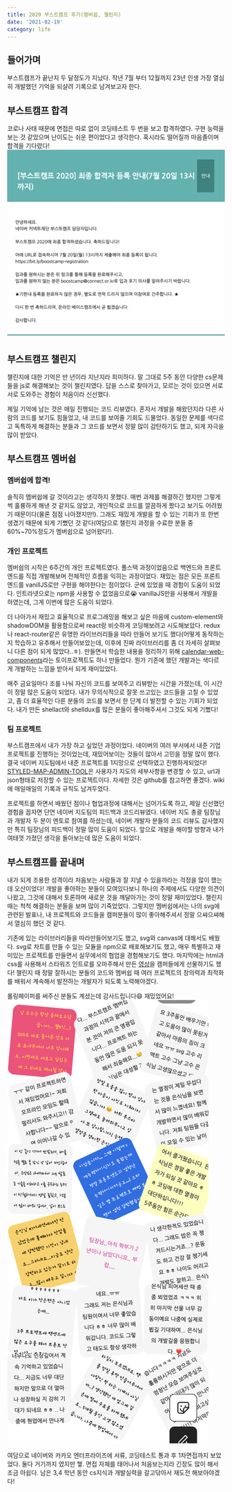 ```yaml
---
title: 2020 부스트캠프 후기(멤버쉽, 챌린지)
date: '2021-02-19'
category: life
---
```


## 들어가며

부스트캠프가 끝난지 두 달정도가 지났다. 작년 7월 부터 12월까지 23년 인생 가장 열심히 개발했던 기억을 되샬려 기록으로 남겨보고자 한다.

## 부스트캠프 합격

코로나 사태 때문에 면접은 따로 없이 코딩테스트 두 번을 보고 합격하였다. 구현 능력을 보는 것 같았으며 난이도는 쉬운 편이었다고 생각한다. 혹시라도 떨어질까 마음졸이며 합격을 기다렸다!
![pass](https://raw.githubusercontent.com/qkrdmstlr3/devlog/main/posts/contents/life/images/pass.png)

## 부스트캠프 챌린지

챌린지에 대한 기억은 반 년이라 지난지라 희미하다. 말 그대로 5주 동안 다양한 cs문제들을 js로 해결해보는 것이 챌린지였다. 답을 스스로 찾아가고, 모르는 것이 있으면 서로서로 도와주는 경험이 처음이라 신선했다.

제일 기억에 남는 것은 매일 진행되는 코드 리뷰였다. 혼자서 개발을 해왔던지라 다른 사람의 코드를 보기도 힘들었고, 내 코드를 보여줄 기회도 드물었다. 동일한 문제를 색다르고 독특하게 해결하는 분들과 그 코드를 보면서 정말 많이 감탄하기도 했고, 되게 자극을 많이 받았다.

## 부스트캠프 멤버쉽

### 멤버쉽에 합격!

솔직히 멤버쉽에 갈 것이라고는 생각하지 못했다. 매번 과제를 해결하긴 했지만 그렇게 썩 훌륭하게 해낸 것 같지도 않았고, 개인적으로 코드를 깔끔하게 짰다고 보기도 어려웠기 때문이다(물론 점점 나아졌지만!). 그래도 재밌게 개발을 할 수 있는 기회가 또 한번 생겼기 때문에 되게 기뻤던 것 같다(여담으로 챌린지 과정을 수료한 분들 중 60%~70%정도가 멤버쉽으로 넘어왔다!).

### 개인 프로젝트

멤버쉽의 시작은 6주간의 개인 프로젝트였다. 풀스택 과정이었음으로 백엔드와 프론트엔드를 직접 개발해보며 전체적인 흐름을 익히는 과정이었다. 재밌는 점은 모든 프론트엔드를 vanillJS로만 구현을 해야한다는 점이었다. 군에 있었을 때 경험이 도움이 되었다. 인트라넷으로는 npm을 사용할 수 없었음으로😭 vanillaJS만을 사용해서 개발을 하였는데, 그게 이번에 많은 도움이 되었다.

더 나아가서 재밌고 효율적으로 프로그래밍을 해보고 싶은 마음에 custom-element와 shadowDOM을 활용함으로써 react랑 비슷하게 코딩해보려고 시도해보았다. redux나 react-router같은 유명한 라이브러리들을 따라 만들어 보기도 했다(어떻게 동작하는지 학습하고 유추해서 만들어보았는데, 이후에 진짜 라이브러리를 좀 더 자세히 살펴보니 다른 점이 되게 많았다..ㅎ). 만들면서 학습한 내용을 정리하기 위해 [calendar-web-components](https://github.com/qkrdmstlr3/Calendar_web-components)라는 토이프로젝트도 하나 만들었다. 뭔가 기존에 했던 개발과는 색다르게 개발하는 느낌을 받아서 되게 재미있었다.

매주 금요일마다 조를 나눠 자신의 코드를 보여주고 리뷰받는 시간을 가졌는데, 이 시간이 정말 많은 도움이 되었다. 내가 무의식적으로 잘못 쓰고있는 코드들을 고칠 수 있었고, 좀 더 효율적인 다른 분들의 코드를 보면서 한 단계 더 발전할 수 있는 기회가 되었다. 내가 만든 shellact와 shelldux를 많은 분들이 좋아해주셔서 그것도 되게 기뻤다!

### 팀 프로젝트

부스트캠프에서 내가 가장 하고 싶었던 과정이었다. 네이버의 여러 부서에서 내준 기업프로젝트를 진행하는 것이었는데, 재밌어보이는 것들이 많아서 고민을 정말 많이 했다. 결국 네이버 지도팀에서 내준 프로젝트를 1지망으로 선택하였고 진행하게되었다! [STYLED-MAP-ADMIN-TOOL](https://github.com/boostcamp-2020/Project08-A-Styled-Map-Admin-Tool)은 사용자가 지도의 세부사항을 변경할 수 있고, url과 json형태로 저장할 수 있는 프로젝트이다. 자세한 것은 github를 참고하면 좋겠다. wiki에 매일매일의 기록과 규칙도 남겨두었다.

프로젝트를 하면서 배웠던 점이나 협업과정에 대해서는 넘어가도록 하고, 제일 신선했던 경험을 꼽자면 단연 네이버 지도팀의 피드백과 코드리뷰였다. 네이버 지도 총괄 팀장님과 개발자 두 분이 멘토로 참여를 하셨는데, 네이버 개발자 분들의 코드 리뷰도 감사했지만 특히 팀장님의 피드백이 정말 많이 도움이 되었다. 앞으로 개발을 해야할 방향과 내가 여태껏 가졌던 생각을 돌아보는데 많은 도움이 되었다.

## 부스트캠프를 끝내며

내가 되게 조용한 성격이라 처음보는 사람들과 잘 지낼 수 있을까라는 걱정을 많이 했는데 오산이었다! 개발을 좋아하는 분들이 모여있다보니 하나의 주제에서도 다양한 의견이 나왔고, 그것에 대해서 토론하며 새로운 것을 깨달아가는 것이 정말 재미있었다. 챌린지 때는 척척 해결하는 분들을 보며 많이 기죽었었다. 그렇지만 멤버쉽에서는 나의 svg에 관련된 발표나, 내 프로젝트와 코드들을 캠퍼분들이 많이 좋아해주셔서 정말 으쌰으쌰해서 열심히 했던 것 같다.

기존에 있는 라이브러리들을 따라만들어보기도 했고, svg와 canvas에 대해서도 배웠다. svg로 차트를 만들 수 있는 모듈을 npm으로 배포해보기도 했고, 매우 특별하고 재미있는 프로젝트를 만들면서 실무에서의 협업을 경험해보기도 했다. 마지막에는 html과 css를 사용해서 스타워즈 인트로를 오마주해서 만든 [영상](https://www.facebook.com/boostcamp.official/videos/424271828755912/)을 캠퍼들에게 선물하기도 했다! 챌린지 때 정말 잘하시는 분들의 코드와 멤버쉽 때 여러 프로젝트의 창의력과 최적화를 배워서 계속해서 발전하는 개발자가 되도록 노력해야겠다.

롤링페이퍼를 써주신 분들도 계셨는데 감사드립니다😄 재밌었어요!
![rollingpaper](https://raw.githubusercontent.com/qkrdmstlr3/devlog/main/posts/contents/life/images/rollingpaper.png)

여담으로 네이버와 카카오 엔터프라이즈에 서류, 코딩테스트 통과 후 1차면접까지 보았었다. 둘다 거기까지 였지만 헿. 면접 자체를 태어나서 처음보는지라 긴장도 많이 해서 조금 아쉽다. 남은 3,4 학년 동안 cs지식과 개발실력을 갈고닦아서 재도전 해보아야겠다!
